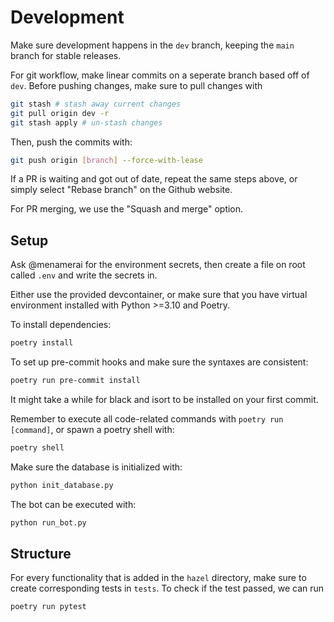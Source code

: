 # Development

Make sure development happens in the `dev` branch, keeping the `main` branch for stable releases.

For git workflow, make linear commits on a seperate branch based off of `dev`. Before pushing changes, make sure to pull changes with

```bash
git stash # stash away current changes
git pull origin dev -r
git stash apply # un-stash changes
```

Then, push the commits with:

```bash
git push origin [branch] --force-with-lease
```

If a PR is waiting and got out of date, repeat the same steps above, or simply select "Rebase branch" on the Github website.

For PR merging, we use the "Squash and merge" option.

## Setup

Ask @menamerai for the environment secrets, then create a file on root called `.env` and write the secrets in.

Either use the provided devcontainer, or make sure that you have virtual environment installed with Python >=3.10 and Poetry.

To install dependencies:

```bash
poetry install
```

To set up pre-commit hooks and make sure the syntaxes are consistent:

```bash
poetry run pre-commit install
```

It might take a while for black and isort to be installed on your first commit.

Remember to execute all code-related commands with `poetry run [command]`, or spawn a poetry shell with:

```bash
poetry shell
```

Make sure the database is initialized with:

```bash
python init_database.py
```

The bot can be executed with:

```bash
python run_bot.py
```

## Structure

For every functionality that is added in the `hazel` directory, make sure to create corresponding tests in `tests`. To check if the test passed, we can run

```bash
poetry run pytest
```